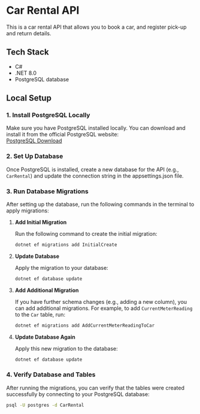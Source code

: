 # Car Rental API

This is a car rental API that allows you to book a car, and register pick-up and return details. 

## Tech Stack

- C#
- .NET 8.0
- PostgreSQL database

## Local Setup

### 1. Install PostgreSQL Locally

Make sure you have PostgreSQL installed locally. You can download and install it from the official PostgreSQL website:  
[PostgreSQL Download](https://www.postgresql.org/download/)

### 2. Set Up Database

Once PostgreSQL is installed, create a new database for the API (e.g., `CarRental`) and update the connection string in the appsettings.json file.

### 3. Run Database Migrations

After setting up the database, run the following commands in the terminal to apply migrations:

1. **Add Initial Migration**

    Run the following command to create the initial migration:

    ```bash
    dotnet ef migrations add InitialCreate
    ```

2. **Update Database**

    Apply the migration to your database:

    ```bash
    dotnet ef database update
    ```

3. **Add Additional Migration**

    If you have further schema changes (e.g., adding a new column), you can add additional migrations. For example, to add `CurrentMeterReading` to the `Car` table, run:

    ```bash
    dotnet ef migrations add AddCurrentMeterReadingToCar
    ```

4. **Update Database Again**

    Apply this new migration to the database:

    ```bash
    dotnet ef database update
    ```

### 4. Verify Database and Tables

After running the migrations, you can verify that the tables were created successfully by connecting to your PostgreSQL database:

```bash
psql -U postgres -d CarRental
